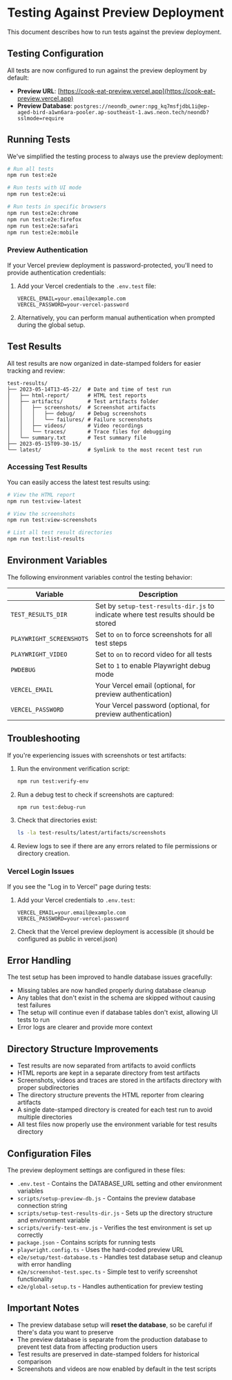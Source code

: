 # Testing Against Preview Deployment

This document describes how to run tests against the preview deployment.

## Testing Configuration

All tests are now configured to run against the preview deployment by default:

- **Preview URL**: [https://cook-eat-preview.vercel.app](https://cook-eat-preview.vercel.app)
- **Preview Database**: `postgres://neondb_owner:npg_kq7msfjdbL1i@ep-aged-bird-a1wn6ara-pooler.ap-southeast-1.aws.neon.tech/neondb?sslmode=require`

## Running Tests

We've simplified the testing process to always use the preview deployment:

```bash
# Run all tests
npm run test:e2e

# Run tests with UI mode
npm run test:e2e:ui

# Run tests in specific browsers
npm run test:e2e:chrome
npm run test:e2e:firefox
npm run test:e2e:safari
npm run test:e2e:mobile
```

### Preview Authentication

If your Vercel preview deployment is password-protected, you'll need to provide authentication credentials:

1. Add your Vercel credentials to the `.env.test` file:
   ```
   VERCEL_EMAIL=your.email@example.com
   VERCEL_PASSWORD=your-vercel-password
   ```

2. Alternatively, you can perform manual authentication when prompted during the global setup.

## Test Results

All test results are now organized in date-stamped folders for easier tracking and review:

```
test-results/
├── 2023-05-14T13-45-22/  # Date and time of test run
│   ├── html-report/      # HTML test reports
│   ├── artifacts/        # Test artifacts folder
│   │   ├── screenshots/  # Screenshot artifacts
│   │   │   ├── debug/    # Debug screenshots
│   │   │   └── failures/ # Failure screenshots
│   │   ├── videos/       # Video recordings
│   │   └── traces/       # Trace files for debugging
│   └── summary.txt       # Test summary file
├── 2023-05-15T09-30-15/
└── latest/               # Symlink to the most recent test run
```

### Accessing Test Results

You can easily access the latest test results using:

```bash
# View the HTML report
npm run test:view-latest

# View the screenshots
npm run test:view-screenshots

# List all test result directories
npm run test:list-results
```

## Environment Variables

The following environment variables control the testing behavior:

| Variable | Description |
|----------|-------------|
| `TEST_RESULTS_DIR` | Set by `setup-test-results-dir.js` to indicate where test results should be stored |
| `PLAYWRIGHT_SCREENSHOTS` | Set to `on` to force screenshots for all test steps |
| `PLAYWRIGHT_VIDEO` | Set to `on` to record video for all tests |
| `PWDEBUG` | Set to `1` to enable Playwright debug mode |
| `VERCEL_EMAIL` | Your Vercel email (optional, for preview authentication) |
| `VERCEL_PASSWORD` | Your Vercel password (optional, for preview authentication) |

## Troubleshooting

If you're experiencing issues with screenshots or test artifacts:

1. Run the environment verification script:
   ```bash
   npm run test:verify-env
   ```

2. Run a debug test to check if screenshots are captured:
   ```bash
   npm run test:debug-run
   ```

3. Check that directories exist:
   ```bash
   ls -la test-results/latest/artifacts/screenshots
   ```

4. Review logs to see if there are any errors related to file permissions or directory creation.

### Vercel Login Issues

If you see the "Log in to Vercel" page during tests:

1. Add your Vercel credentials to `.env.test`:
   ```
   VERCEL_EMAIL=your.email@example.com
   VERCEL_PASSWORD=your-vercel-password
   ```

2. Check that the Vercel preview deployment is accessible (it should be configured as public in vercel.json)

## Error Handling

The test setup has been improved to handle database issues gracefully:

- Missing tables are now handled properly during database cleanup
- Any tables that don't exist in the schema are skipped without causing test failures
- The setup will continue even if database tables don't exist, allowing UI tests to run
- Error logs are clearer and provide more context

## Directory Structure Improvements

- Test results are now separated from artifacts to avoid conflicts
- HTML reports are kept in a separate directory from test artifacts
- Screenshots, videos and traces are stored in the artifacts directory with proper subdirectories
- The directory structure prevents the HTML reporter from clearing artifacts
- A single date-stamped directory is created for each test run to avoid multiple directories
- All test files now properly use the environment variable for test results directory

## Configuration Files

The preview deployment settings are configured in these files:

- `.env.test` - Contains the DATABASE_URL setting and other environment variables
- `scripts/setup-preview-db.js` - Contains the preview database connection string
- `scripts/setup-test-results-dir.js` - Sets up the directory structure and environment variable
- `scripts/verify-test-env.js` - Verifies the test environment is set up correctly
- `package.json` - Contains scripts for running tests
- `playwright.config.ts` - Uses the hard-coded preview URL
- `e2e/setup/test-database.ts` - Handles test database setup and cleanup with error handling
- `e2e/screenshot-test.spec.ts` - Simple test to verify screenshot functionality
- `e2e/global-setup.ts` - Handles authentication for preview testing

## Important Notes

- The preview database setup will **reset the database**, so be careful if there's data you want to preserve
- The preview database is separate from the production database to prevent test data from affecting production users
- Test results are preserved in date-stamped folders for historical comparison
- Screenshots and videos are now enabled by default in the test scripts
